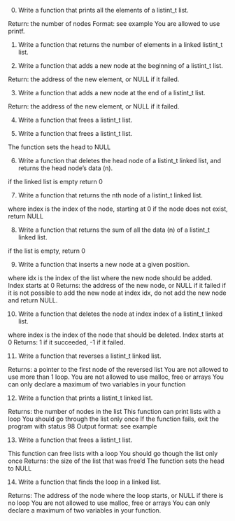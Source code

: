 0. Write a function that prints all the elements of a listint_t list.

Return: the number of nodes
Format: see example
You are allowed to use printf.

1. Write a function that returns the number of elements in a linked listint_t list.

2. Write a function that adds a new node at the beginning of a listint_t list.

Return: the address of the new element, or NULL if it failed.

3. Write a function that adds a new node at the end of a listint_t list.

Return: the address of the new element, or NULL if it failed.

4. Write a function that frees a listint_t list.

5. Write a function that frees a listint_t list.

The function sets the head to NULL

6. Write a function that deletes the head node of a listint_t linked list, and returns the head node’s data (n).

if the linked list is empty return 0

7. Write a function that returns the nth node of a listint_t linked list.

where index is the index of the node, starting at 0
if the node does not exist, return NULL

8. Write a function that returns the sum of all the data (n) of a listint_t linked list.

if the list is empty, return 0

9. Write a function that inserts a new node at a given position.

where idx is the index of the list where the new node should be added. Index starts at 0
Returns: the address of the new node, or NULL if it failed
if it is not possible to add the new node at index idx, do not add the new node and return NULL.

10. Write a function that deletes the node at index index of a listint_t linked list.

where index is the index of the node that should be deleted. Index starts at 0
Returns: 1 if it succeeded, -1 if it failed.

11. Write a function that reverses a listint_t linked list.

Returns: a pointer to the first node of the reversed list
You are not allowed to use more than 1 loop.
You are not allowed to use malloc, free or arrays
You can only declare a maximum of two variables in your function

12. Write a function that prints a listint_t linked list.

Returns: the number of nodes in the list
This function can print lists with a loop
You should go through the list only once
If the function fails, exit the program with status 98
Output format: see example

13. Write a function that frees a listint_t list.

This function can free lists with a loop
You should go though the list only once
Returns: the size of the list that was free’d
The function sets the head to NULL

14. Write a function that finds the loop in a linked list.

Returns: The address of the node where the loop starts, or NULL if there is no loop
You are not allowed to use malloc, free or arrays
You can only declare a maximum of two variables in your function.

